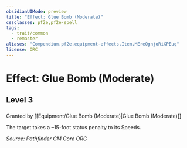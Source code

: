 ```yaml
---
obsidianUIMode: preview
title: "Effect: Glue Bomb (Moderate)"
cssclasses: pf2e,pf2e-spell
tags:
  - trait/common
  - remaster
aliases: "Compendium.pf2e.equipment-effects.Item.MEreOgnjoRiXPEuq"
license: ORC
---
```

# Effect: Glue Bomb (Moderate)
## Level 3
### 






Granted by [[Equipment/Glue Bomb (Moderate)|Glue Bomb (Moderate)]]

The target takes a –15-foot status penalty to its Speeds.

*Source: Pathfinder GM Core*
*ORC*